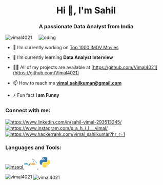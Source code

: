 <h1 align="center">Hi 👋, I'm Sahil</h1>
<h3 align="center">A passionate Data Analyst from India</h3>

<img align="right" alt="oding" width="400" sr="![image](https://github.com/Vimal4021/Vimal4021/assets/138787150/31785c5f-1b7f-46f4-b0b4-d77c1524cb96)
">

<p align="left"> <img src="https://komarev.com/ghpvc/?username=vimal4021&label=Profile%20views&color=0e75b6&style=flat" alt="vimal4021" /> </p>

- 🔭 I’m currently working on [Top 1000 IMDV Movies](https://github.com/Vimal4021)

- 🌱 I’m currently learning **Data Analyst Interview**

- 👨‍💻 All of my projects are available at [https://github.com/Vimal4021](https://github.com/Vimal4021)

- 📫 How to reach me **vimal.sahilkumar@gmail.com**

- ⚡ Fun fact **I am Funny**

<h3 align="left">Connect with me:</h3>
<p align="left">
<a href="https://linkedin.com/in/https://www.linkedin.com/in/sahil-vimal-293513245/" target="blank"><img align="center" src="https://raw.githubusercontent.com/rahuldkjain/github-profile-readme-generator/master/src/images/icons/Social/linked-in-alt.svg" alt="https://www.linkedin.com/in/sahil-vimal-293513245/" height="30" width="40" /></a>
<a href="https://instagram.com/https://www.instagram.com/s_a_h_i_l___vimal/" target="blank"><img align="center" src="https://raw.githubusercontent.com/rahuldkjain/github-profile-readme-generator/master/src/images/icons/Social/instagram.svg" alt="https://www.instagram.com/s_a_h_i_l___vimal/" height="30" width="40" /></a>
<a href="https://www.hackerrank.com/https://www.hackerrank.com/vimal_sahilkumar?hr_r=1" target="blank"><img align="center" src="https://raw.githubusercontent.com/rahuldkjain/github-profile-readme-generator/master/src/images/icons/Social/hackerrank.svg" alt="https://www.hackerrank.com/vimal_sahilkumar?hr_r=1" height="30" width="40" /></a>
</p>

<h3 align="left">Languages and Tools:</h3>
<p align="left"> <a href="https://www.microsoft.com/en-us/sql-server" target="_blank" rel="noreferrer"> <img src="https://www.svgrepo.com/show/303229/microsoft-sql-server-logo.svg" alt="mssql" width="40" height="40"/> </a> <a href="https://www.mysql.com/" target="_blank" rel="noreferrer"> <img src="https://raw.githubusercontent.com/devicons/devicon/master/icons/mysql/mysql-original-wordmark.svg" alt="mysql" width="40" height="40"/> </a> <a href="https://www.python.org" target="_blank" rel="noreferrer"> <img src="https://raw.githubusercontent.com/devicons/devicon/master/icons/python/python-original.svg" alt="python" width="40" height="40"/> </a> </p>

<p><img align="left" src="https://github-readme-stats.vercel.app/api/top-langs?username=vimal4021&show_icons=true&locale=en&layout=compact" alt="vimal4021" /></p>

<p>&nbsp;<img align="center" src="https://github-readme-stats.vercel.app/api?username=vimal4021&show_icons=true&locale=en" alt="vimal4021" /></p>



